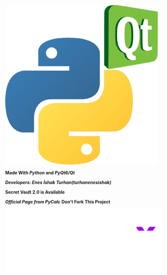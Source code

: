 ![Made With Python & Qt](./Python_and_Qt.png)

__Made With *Python* and *PyQt6/Qt*__

__*Developers:
  Enes İshak Turhan(turhanenesishak)*__

__Secret Vault 2.0 is Available__

__*Official Page from PyCalc*__
__Don't Fork This Project__

![Made With Python & Qt](./Protect-Your-Privacy.png)
